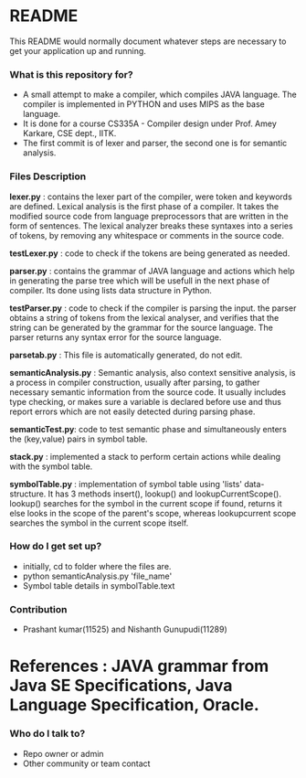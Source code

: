 # README #

This README would normally document whatever steps are necessary to get your application up and running.

### What is this repository for? ###

* A small attempt to make a compiler, which compiles JAVA language. The compiler is implemented in PYTHON and uses MIPS as the base language.
* It is done for a course CS335A - Compiler design under Prof. Amey Karkare, CSE dept., IITK.
* The first commit is of lexer and parser, the second one is for semantic analysis. 

### Files Description ###
**lexer.py**  : contains  the lexer part of the compiler, were token and keywords are defined. Lexical analysis is the first phase of a compiler. It takes the modified source code from language preprocessors that are written in the form of sentences. The lexical analyzer breaks these syntaxes into a series of tokens, by removing any whitespace or comments in the source code.

**testLexer.py** : code to check if the tokens are being generated as needed.

**parser.py**  : contains the grammar of JAVA language and actions which help in generating the parse tree which will be usefull in the next phase of compiler. Its done using lists data structure in Python.

 **testParser.py**  : code to check if the compiler is parsing the input. the parser obtains a string of tokens from the lexical analyser, and verifies that the string can be generated by the grammar for the source language. The parser returns any syntax error for the source language.

**parsetab.py** : This file is automatically generated, do not edit. 

**semanticAnalysis.py** : Semantic analysis, also context sensitive analysis, is a process in compiler construction, usually after parsing, to gather necessary semantic information from the source code. It usually includes type checking, or makes sure a variable is declared before use and thus report errors which are not easily detected during parsing phase.

**semanticTest.py**: code to test semantic phase and simultaneously enters the (key,value) pairs in symbol table.

**stack.py** : implemented a stack to perform certain actions while dealing with the symbol table. 

**symbolTable.py** : implementation of symbol table using 'lists' data-structure. It has 3 methods insert(), lookup() and lookupCurrentScope(). lookup() searches for the symbol in the current scope if found, returns it else looks in the scope of the parent's scope, whereas lookupcurrent scope searches the symbol in the current scope itself.

### How do I get set up? ###

* initially, cd to folder where the files are.
* python semanticAnalysis.py 'file_name'
* Symbol table details in symbolTable.text

### Contribution  ###

* Prashant kumar(11525) and Nishanth Gunupudi(11289)

# References  :  JAVA grammar from Java SE Specifications, Java Language Specification, Oracle.

### Who do I talk to? ###

* Repo owner or admin
* Other community or team contact